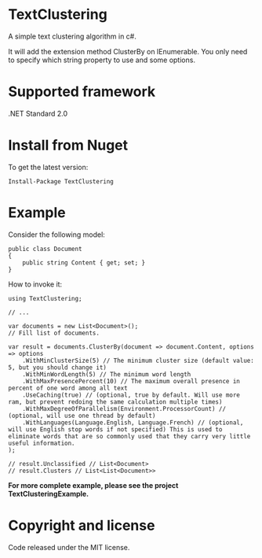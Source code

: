 # TextClustering
A simple text clustering algorithm in c#.

It will add the extension method ClusterBy on IEnumerable<T>. You only need to specify which string property to use and some options.

# Supported framework
.NET Standard 2.0

# Install from Nuget
To get the latest version:

```
Install-Package TextClustering
```

# Example

Consider the following model:
```
public class Document
{
    public string Content { get; set; }
}
```

How to invoke it:
```
using TextClustering;

// ...

var documents = new List<Document>();
// Fill list of documents.

var result = documents.ClusterBy(document => document.Content, options => options
    .WithMinClusterSize(5) // The minimum cluster size (default value: 5, but you should change it)
    .WithMinWordLength(5) // The minimum word length
    .WithMaxPresencePercent(10) // The maximum overall presence in percent of one word among all text
    .UseCaching(true) // (optional, true by default. Will use more ram, but prevent redoing the same calculation multiple times)
    .WithMaxDegreeOfParallelism(Environment.ProcessorCount) // (optional, will use one thread by default)
    .WithLanguages(Language.English, Language.French) // (optional, will use English stop words if not specified) This is used to eliminate words that are so commonly used that they carry very little useful information.
);

// result.Unclassified // List<Document>
// result.Clusters // List<List<Document>>
```

**For more complete example, please see the project TextClusteringExample.**

# Copyright and license
Code released under the MIT license.